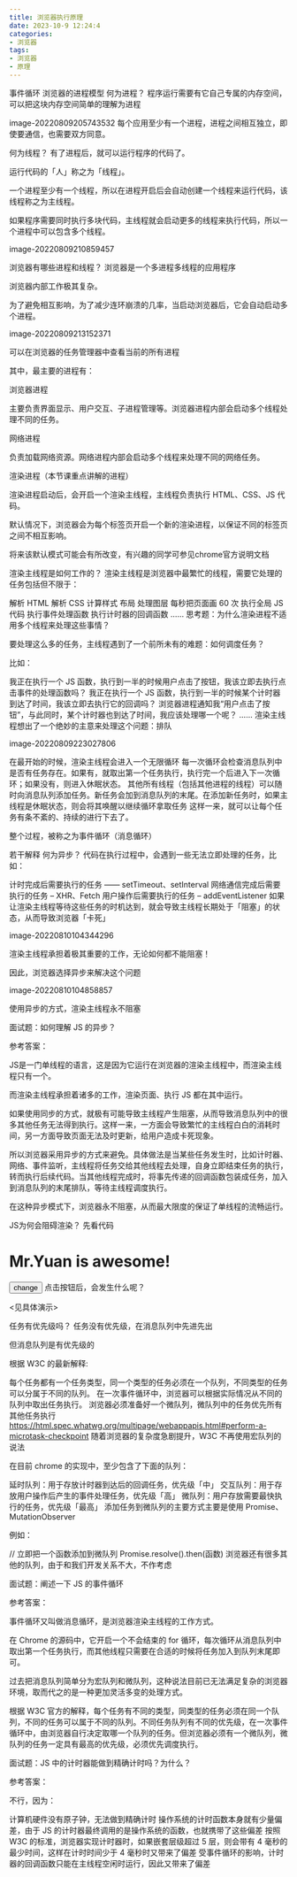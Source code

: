 ```yaml
---
title: 浏览器执行原理
date: 2023-10-9 12:24:4
categories:
- 浏览器
tags:
- 浏览器
- 原理
---
```

事件循环
浏览器的进程模型
何为进程？
程序运行需要有它自己专属的内存空间，可以把这块内存空间简单的理解为进程

image-20220809205743532
每个应用至少有一个进程，进程之间相互独立，即使要通信，也需要双方同意。

何为线程？
有了进程后，就可以运行程序的代码了。

运行代码的「人」称之为「线程」。

一个进程至少有一个线程，所以在进程开启后会自动创建一个线程来运行代码，该线程称之为主线程。

如果程序需要同时执行多块代码，主线程就会启动更多的线程来执行代码，所以一个进程中可以包含多个线程。

image-20220809210859457

浏览器有哪些进程和线程？
浏览器是一个多进程多线程的应用程序

浏览器内部工作极其复杂。

为了避免相互影响，为了减少连环崩溃的几率，当启动浏览器后，它会自动启动多个进程。

image-20220809213152371

可以在浏览器的任务管理器中查看当前的所有进程

其中，最主要的进程有：

浏览器进程

主要负责界面显示、用户交互、子进程管理等。浏览器进程内部会启动多个线程处理不同的任务。

网络进程

负责加载网络资源。网络进程内部会启动多个线程来处理不同的网络任务。

渲染进程（本节课重点讲解的进程）

渲染进程启动后，会开启一个渲染主线程，主线程负责执行 HTML、CSS、JS 代码。

默认情况下，浏览器会为每个标签页开启一个新的渲染进程，以保证不同的标签页之间不相互影响。

将来该默认模式可能会有所改变，有兴趣的同学可参见chrome官方说明文档

渲染主线程是如何工作的？
渲染主线程是浏览器中最繁忙的线程，需要它处理的任务包括但不限于：

解析 HTML
解析 CSS
计算样式
布局
处理图层
每秒把页面画 60 次
执行全局 JS 代码
执行事件处理函数
执行计时器的回调函数
……
思考题：为什么渲染进程不适用多个线程来处理这些事情？

要处理这么多的任务，主线程遇到了一个前所未有的难题：如何调度任务？

比如：

我正在执行一个 JS 函数，执行到一半的时候用户点击了按钮，我该立即去执行点击事件的处理函数吗？
我正在执行一个 JS 函数，执行到一半的时候某个计时器到达了时间，我该立即去执行它的回调吗？
浏览器进程通知我“用户点击了按钮”，与此同时，某个计时器也到达了时间，我应该处理哪一个呢？
……
渲染主线程想出了一个绝妙的主意来处理这个问题：排队

image-20220809223027806

在最开始的时候，渲染主线程会进入一个无限循环
每一次循环会检查消息队列中是否有任务存在。如果有，就取出第一个任务执行，执行完一个后进入下一次循环；如果没有，则进入休眠状态。
其他所有线程（包括其他进程的线程）可以随时向消息队列添加任务。新任务会加到消息队列的末尾。在添加新任务时，如果主线程是休眠状态，则会将其唤醒以继续循环拿取任务
这样一来，就可以让每个任务有条不紊的、持续的进行下去了。

整个过程，被称之为事件循环（消息循环）

若干解释
何为异步？
代码在执行过程中，会遇到一些无法立即处理的任务，比如：

计时完成后需要执行的任务 —— setTimeout、setInterval
网络通信完成后需要执行的任务 – XHR、Fetch
用户操作后需要执行的任务 – addEventListener
如果让渲染主线程等待这些任务的时机达到，就会导致主线程长期处于「阻塞」的状态，从而导致浏览器「卡死」

image-20220810104344296

渲染主线程承担着极其重要的工作，无论如何都不能阻塞！

因此，浏览器选择异步来解决这个问题

image-20220810104858857

使用异步的方式，渲染主线程永不阻塞

面试题：如何理解 JS 的异步？

参考答案：

JS是一门单线程的语言，这是因为它运行在浏览器的渲染主线程中，而渲染主线程只有一个。

而渲染主线程承担着诸多的工作，渲染页面、执行 JS 都在其中运行。

如果使用同步的方式，就极有可能导致主线程产生阻塞，从而导致消息队列中的很多其他任务无法得到执行。这样一来，一方面会导致繁忙的主线程白白的消耗时间，另一方面导致页面无法及时更新，给用户造成卡死现象。

所以浏览器采用异步的方式来避免。具体做法是当某些任务发生时，比如计时器、网络、事件监听，主线程将任务交给其他线程去处理，自身立即结束任务的执行，转而执行后续代码。当其他线程完成时，将事先传递的回调函数包装成任务，加入到消息队列的末尾排队，等待主线程调度执行。

在这种异步模式下，浏览器永不阻塞，从而最大限度的保证了单线程的流畅运行。

JS为何会阻碍渲染？
先看代码

<h1>Mr.Yuan is awesome!</h1>
<button>change</button>
<script>
  var h1 = document.querySelector('h1');
  var btn = document.querySelector('button');

  // 死循环指定的时间
  function delay(duration) {
    var start = Date.now();
    while (Date.now() - start < duration) {}
  }

  btn.onclick = function () {
    h1.textContent = '袁老师很帅！';
    delay(3000);
  };
</script>
点击按钮后，会发生什么呢？

<见具体演示>

任务有优先级吗？
任务没有优先级，在消息队列中先进先出

但消息队列是有优先级的

根据 W3C 的最新解释:

每个任务都有一个任务类型，同一个类型的任务必须在一个队列，不同类型的任务可以分属于不同的队列。
在一次事件循环中，浏览器可以根据实际情况从不同的队列中取出任务执行。
浏览器必须准备好一个微队列，微队列中的任务优先所有其他任务执行
https://html.spec.whatwg.org/multipage/webappapis.html#perform-a-microtask-checkpoint
随着浏览器的复杂度急剧提升，W3C 不再使用宏队列的说法

在目前 chrome 的实现中，至少包含了下面的队列：

延时队列：用于存放计时器到达后的回调任务，优先级「中」
交互队列：用于存放用户操作后产生的事件处理任务，优先级「高」
微队列：用户存放需要最快执行的任务，优先级「最高」
添加任务到微队列的主要方式主要是使用 Promise、MutationObserver

例如：

// 立即把一个函数添加到微队列
Promise.resolve().then(函数)
浏览器还有很多其他的队列，由于和我们开发关系不大，不作考虑

面试题：阐述一下 JS 的事件循环

参考答案：

事件循环又叫做消息循环，是浏览器渲染主线程的工作方式。

在 Chrome 的源码中，它开启一个不会结束的 for 循环，每次循环从消息队列中取出第一个任务执行，而其他线程只需要在合适的时候将任务加入到队列末尾即可。

过去把消息队列简单分为宏队列和微队列，这种说法目前已无法满足复杂的浏览器环境，取而代之的是一种更加灵活多变的处理方式。

根据 W3C 官方的解释，每个任务有不同的类型，同类型的任务必须在同一个队列，不同的任务可以属于不同的队列。不同任务队列有不同的优先级，在一次事件循环中，由浏览器自行决定取哪一个队列的任务。但浏览器必须有一个微队列，微队列的任务一定具有最高的优先级，必须优先调度执行。

面试题：JS 中的计时器能做到精确计时吗？为什么？

参考答案：

不行，因为：

计算机硬件没有原子钟，无法做到精确计时
操作系统的计时函数本身就有少量偏差，由于 JS 的计时器最终调用的是操作系统的函数，也就携带了这些偏差
按照 W3C 的标准，浏览器实现计时器时，如果嵌套层级超过 5 层，则会带有 4 毫秒的最少时间，这样在计时时间少于 4 毫秒时又带来了偏差
受事件循环的影响，计时器的回调函数只能在主线程空闲时运行，因此又带来了偏差
